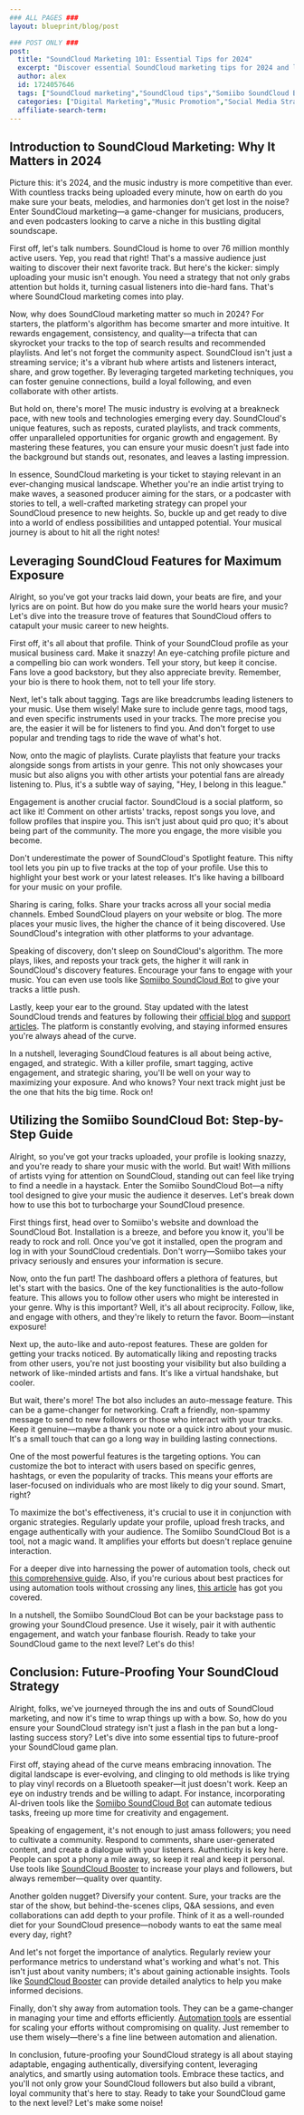 ```yaml
---
### ALL PAGES ###
layout: blueprint/blog/post

### POST ONLY ###
post:
  title: "SoundCloud Marketing 101: Essential Tips for 2024"
  excerpt: "Discover essential SoundCloud marketing tips for 2024 and learn how to effectively use the Somiibo SoundCloud Bot to grow your account."
  author: alex
  id: 1724057646
  tags: ["SoundCloud marketing","SoundCloud tips","Somiibo SoundCloud Bot","grow SoundCloud followers"]
  categories: ["Digital Marketing","Music Promotion","Social Media Strategy"]
  affiliate-search-term: 
---
```


## Introduction to SoundCloud Marketing: Why It Matters in 2024

Picture this: it's 2024, and the music industry is more competitive than ever. With countless tracks being uploaded every minute, how on earth do you make sure your beats, melodies, and harmonies don't get lost in the noise? Enter SoundCloud marketing—a game-changer for musicians, producers, and even podcasters looking to carve a niche in this bustling digital soundscape.

First off, let's talk numbers. SoundCloud is home to over 76 million monthly active users. Yep, you read that right! That's a massive audience just waiting to discover their next favorite track. But here's the kicker: simply uploading your music isn't enough. You need a strategy that not only grabs attention but holds it, turning casual listeners into die-hard fans. That's where SoundCloud marketing comes into play.

Now, why does SoundCloud marketing matter so much in 2024? For starters, the platform's algorithm has become smarter and more intuitive. It rewards engagement, consistency, and quality—a trifecta that can skyrocket your tracks to the top of search results and recommended playlists. And let's not forget the community aspect. SoundCloud isn't just a streaming service; it's a vibrant hub where artists and listeners interact, share, and grow together. By leveraging targeted marketing techniques, you can foster genuine connections, build a loyal following, and even collaborate with other artists.

But hold on, there's more! The music industry is evolving at a breakneck pace, with new tools and technologies emerging every day. SoundCloud's unique features, such as reposts, curated playlists, and track comments, offer unparalleled opportunities for organic growth and engagement. By mastering these features, you can ensure your music doesn't just fade into the background but stands out, resonates, and leaves a lasting impression.

In essence, SoundCloud marketing is your ticket to staying relevant in an ever-changing musical landscape. Whether you're an indie artist trying to make waves, a seasoned producer aiming for the stars, or a podcaster with stories to tell, a well-crafted marketing strategy can propel your SoundCloud presence to new heights. So, buckle up and get ready to dive into a world of endless possibilities and untapped potential. Your musical journey is about to hit all the right notes!

## Leveraging SoundCloud Features for Maximum Exposure

Alright, so you've got your tracks laid down, your beats are fire, and your lyrics are on point. But how do you make sure the world hears your music? Let's dive into the treasure trove of features that SoundCloud offers to catapult your music career to new heights.

First off, it's all about that profile. Think of your SoundCloud profile as your musical business card. Make it snazzy! An eye-catching profile picture and a compelling bio can work wonders. Tell your story, but keep it concise. Fans love a good backstory, but they also appreciate brevity. Remember, your bio is there to hook them, not to tell your life story.

Next, let's talk about tagging. Tags are like breadcrumbs leading listeners to your music. Use them wisely! Make sure to include genre tags, mood tags, and even specific instruments used in your tracks. The more precise you are, the easier it will be for listeners to find you. And don't forget to use popular and trending tags to ride the wave of what's hot.

Now, onto the magic of playlists. Curate playlists that feature your tracks alongside songs from artists in your genre. This not only showcases your music but also aligns you with other artists your potential fans are already listening to. Plus, it's a subtle way of saying, "Hey, I belong in this league."



Engagement is another crucial factor. SoundCloud is a social platform, so act like it! Comment on other artists' tracks, repost songs you love, and follow profiles that inspire you. This isn't just about quid pro quo; it's about being part of the community. The more you engage, the more visible you become.

Don't underestimate the power of SoundCloud's Spotlight feature. This nifty tool lets you pin up to five tracks at the top of your profile. Use this to highlight your best work or your latest releases. It's like having a billboard for your music on your profile.

Sharing is caring, folks. Share your tracks across all your social media channels. Embed SoundCloud players on your website or blog. The more places your music lives, the higher the chance of it being discovered. Use SoundCloud's integration with other platforms to your advantage.

Speaking of discovery, don't sleep on SoundCloud's algorithm. The more plays, likes, and reposts your track gets, the higher it will rank in SoundCloud's discovery features. Encourage your fans to engage with your music. You can even use tools like [Somiibo SoundCloud Bot](https://somiibo.com/platforms/soundcloud-bot) to give your tracks a little push.

Lastly, keep your ear to the ground. Stay updated with the latest SoundCloud trends and features by following their [official blog](https://blog.soundcloud.com/2023/01/10/soundcloud-marketing-tips/) and [support articles](https://support.soundcloud.com/hc/en-us/articles/115003449347-How-do-I-promote-my-music-on-SoundCloud-). The platform is constantly evolving, and staying informed ensures you're always ahead of the curve.

In a nutshell, leveraging SoundCloud features is all about being active, engaged, and strategic. With a killer profile, smart tagging, active engagement, and strategic sharing, you'll be well on your way to maximizing your exposure. And who knows? Your next track might just be the one that hits the big time. Rock on!

## Utilizing the Somiibo SoundCloud Bot: Step-by-Step Guide

Alright, so you've got your tracks uploaded, your profile is looking snazzy, and you're ready to share your music with the world. But wait! With millions of artists vying for attention on SoundCloud, standing out can feel like trying to find a needle in a haystack. Enter the Somiibo SoundCloud Bot—a nifty tool designed to give your music the audience it deserves. Let's break down how to use this bot to turbocharge your SoundCloud presence.

First things first, head over to Somiibo's website and download the SoundCloud Bot. Installation is a breeze, and before you know it, you'll be ready to rock and roll. Once you've got it installed, open the program and log in with your SoundCloud credentials. Don't worry—Somiibo takes your privacy seriously and ensures your information is secure.

Now, onto the fun part! The dashboard offers a plethora of features, but let's start with the basics. One of the key functionalities is the auto-follow feature. This allows you to follow other users who might be interested in your genre. Why is this important? Well, it's all about reciprocity. Follow, like, and engage with others, and they're likely to return the favor. Boom—instant exposure!

Next up, the auto-like and auto-repost features. These are golden for getting your tracks noticed. By automatically liking and reposting tracks from other users, you're not just boosting your visibility but also building a network of like-minded artists and fans. It's like a virtual handshake, but cooler.

But wait, there's more! The bot also includes an auto-message feature. This can be a game-changer for networking. Craft a friendly, non-spammy message to send to new followers or those who interact with your tracks. Keep it genuine—maybe a thank you note or a quick intro about your music. It's a small touch that can go a long way in building lasting connections.

One of the most powerful features is the targeting options. You can customize the bot to interact with users based on specific genres, hashtags, or even the popularity of tracks. This means your efforts are laser-focused on individuals who are most likely to dig your sound. Smart, right?



To maximize the bot's effectiveness, it's crucial to use it in conjunction with organic strategies. Regularly update your profile, upload fresh tracks, and engage authentically with your audience. The Somiibo SoundCloud Bot is a tool, not a magic wand. It amplifies your efforts but doesn't replace genuine interaction.

For a deeper dive into harnessing the power of automation tools, check out [this comprehensive guide](https://soundcloudbooster.com/blog/achieving-organic-growth-on-soundcloud-a-comprehensive-guide). Also, if you're curious about best practices for using automation tools without crossing any lines, [this article](https://soundcloudbooster.com/blog/what-are-the-best-practices-for-using-soundcloud-automation-tools) has got you covered.

In a nutshell, the Somiibo SoundCloud Bot can be your backstage pass to growing your SoundCloud presence. Use it wisely, pair it with authentic engagement, and watch your fanbase flourish. Ready to take your SoundCloud game to the next level? Let's do this!

## Conclusion: Future-Proofing Your SoundCloud Strategy

Alright, folks, we've journeyed through the ins and outs of SoundCloud marketing, and now it's time to wrap things up with a bow. So, how do you ensure your SoundCloud strategy isn't just a flash in the pan but a long-lasting success story? Let's dive into some essential tips to future-proof your SoundCloud game plan.

First off, staying ahead of the curve means embracing innovation. The digital landscape is ever-evolving, and clinging to old methods is like trying to play vinyl records on a Bluetooth speaker—it just doesn't work. Keep an eye on industry trends and be willing to adapt. For instance, incorporating AI-driven tools like the [Somiibo SoundCloud Bot](https://soundcloudbooster.com/blog/how-to-use-somiibo-for-effective-soundcloud-growth) can automate tedious tasks, freeing up more time for creativity and engagement.

Speaking of engagement, it's not enough to just amass followers; you need to cultivate a community. Respond to comments, share user-generated content, and create a dialogue with your listeners. Authenticity is key here. People can spot a phony a mile away, so keep it real and keep it personal. Use tools like [SoundCloud Booster](https://soundcloudbooster.com/blog/the-benefits-of-using-soundcloud-booster-for-organic-growth) to increase your plays and followers, but always remember—quality over quantity.

Another golden nugget? Diversify your content. Sure, your tracks are the star of the show, but behind-the-scenes clips, Q&A sessions, and even collaborations can add depth to your profile. Think of it as a well-rounded diet for your SoundCloud presence—nobody wants to eat the same meal every day, right?

And let's not forget the importance of analytics. Regularly review your performance metrics to understand what's working and what's not. This isn't just about vanity numbers; it's about gaining actionable insights. Tools like [SoundCloud Booster](https://soundcloudbooster.com/blog/can-soundcloud-automation-tools-increase-your-plays-and-followers) can provide detailed analytics to help you make informed decisions.

Finally, don't shy away from automation tools. They can be a game-changer in managing your time and efforts efficiently. [Automation tools](https://soundcloudbooster.com/blog/why-automation-tools-are-essential-for-musicians-on-soundcloud) are essential for scaling your efforts without compromising on quality. Just remember to use them wisely—there's a fine line between automation and alienation.

In conclusion, future-proofing your SoundCloud strategy is all about staying adaptable, engaging authentically, diversifying content, leveraging analytics, and smartly using automation tools. Embrace these tactics, and you'll not only grow your SoundCloud followers but also build a vibrant, loyal community that's here to stay. Ready to take your SoundCloud game to the next level? Let's make some noise!
